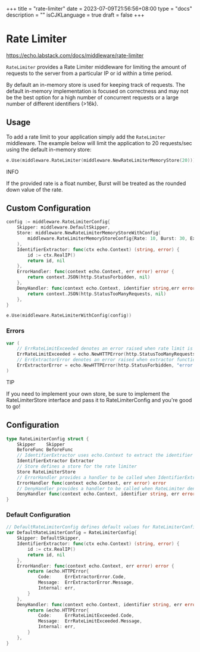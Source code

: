 +++
title = "rate-limiter"
date = 2023-07-09T21:56:56+08:00
type = "docs"
description = ""
isCJKLanguage = true
draft = false
+++

# Rate Limiter

https://echo.labstack.com/docs/middleware/rate-limiter

`RateLimiter` provides a Rate Limiter middleware for limiting the amount of requests to the server from a particular IP or id within a time period.

By default an in-memory store is used for keeping track of requests. The default in-memory implementation is focused on correctness and may not be the best option for a high number of concurrent requests or a large number of different identifiers (>16k).

## Usage

To add a rate limit to your application simply add the `RateLimiter` middleware. The example below will limit the application to 20 requests/sec using the default in-memory store:

```go
e.Use(middleware.RateLimiter(middleware.NewRateLimiterMemoryStore(20)))
```



INFO

If the provided rate is a float number, Burst will be treated as the rounded down value of the rate.

## Custom Configuration

```go
config := middleware.RateLimiterConfig{
    Skipper: middleware.DefaultSkipper,
    Store: middleware.NewRateLimiterMemoryStoreWithConfig(
        middleware.RateLimiterMemoryStoreConfig{Rate: 10, Burst: 30, ExpiresIn: 3 * time.Minute},
    ),
    IdentifierExtractor: func(ctx echo.Context) (string, error) {
        id := ctx.RealIP()
        return id, nil
    },
    ErrorHandler: func(context echo.Context, err error) error {
        return context.JSON(http.StatusForbidden, nil)
    },
    DenyHandler: func(context echo.Context, identifier string,err error) error {
        return context.JSON(http.StatusTooManyRequests, nil)
    },
}

e.Use(middleware.RateLimiterWithConfig(config))
```



### Errors

```go
var (
    // ErrRateLimitExceeded denotes an error raised when rate limit is exceeded
    ErrRateLimitExceeded = echo.NewHTTPError(http.StatusTooManyRequests, "rate limit exceeded")
    // ErrExtractorError denotes an error raised when extractor function is unsuccessful
    ErrExtractorError = echo.NewHTTPError(http.StatusForbidden, "error while extracting identifier")
)
```



TIP

If you need to implement your own store, be sure to implement the RateLimiterStore interface and pass it to RateLimiterConfig and you're good to go!

## Configuration

```go
type RateLimiterConfig struct {
    Skipper    Skipper
    BeforeFunc BeforeFunc
    // IdentifierExtractor uses echo.Context to extract the identifier for a visitor
    IdentifierExtractor Extractor
    // Store defines a store for the rate limiter
    Store RateLimiterStore
    // ErrorHandler provides a handler to be called when IdentifierExtractor returns a non-nil error
    ErrorHandler func(context echo.Context, err error) error
    // DenyHandler provides a handler to be called when RateLimiter denies access
    DenyHandler func(context echo.Context, identifier string, err error) error
}
```



### Default Configuration

```go
// DefaultRateLimiterConfig defines default values for RateLimiterConfig
var DefaultRateLimiterConfig = RateLimiterConfig{
    Skipper: DefaultSkipper,
    IdentifierExtractor: func(ctx echo.Context) (string, error) {
        id := ctx.RealIP()
        return id, nil
    },
    ErrorHandler: func(context echo.Context, err error) error {
        return &echo.HTTPError{
            Code:     ErrExtractorError.Code,
            Message:  ErrExtractorError.Message,
            Internal: err,
        }
    },
    DenyHandler: func(context echo.Context, identifier string, err error) error {
        return &echo.HTTPError{
            Code:     ErrRateLimitExceeded.Code,
            Message:  ErrRateLimitExceeded.Message,
            Internal: err,
        }
    },
}
```